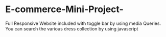 # E-commerce-Mini-Project-
 Full Responsive Website included with toggle bar by using  media Queries. You can search the various dress collection by using javascript
